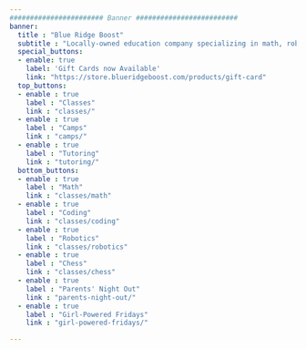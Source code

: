 ```yaml
---
####################### Banner #########################
banner:
  title : "Blue Ridge Boost"
  subtitle : "Locally-owned education company specializing in math, robotics, computing, and chess."
  special_buttons:
  - enable: true
    label: 'Gift Cards now Available'
    link: "https://store.blueridgeboost.com/products/gift-card"
  top_buttons:
  - enable : true
    label : "Classes"
    link : "classes/"
  - enable : true
    label : "Camps"
    link : "camps/"
  - enable : true
    label : "Tutoring"
    link : "tutoring/"
  bottom_buttons:
  - enable : true
    label : "Math"
    link : "classes/math"
  - enable : true
    label : "Coding"
    link : "classes/coding"
  - enable : true
    label : "Robotics"
    link : "classes/robotics"
  - enable : true
    label : "Chess"
    link : "classes/chess"
  - enable : true
    label : "Parents' Night Out"
    link : "parents-night-out/"
  - enable : true
    label : "Girl-Powered Fridays"
    link : "girl-powered-fridays/"

---
```

